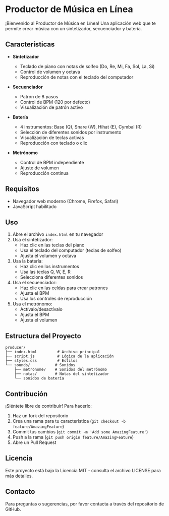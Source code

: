 # Productor de Música en Línea

¡Bienvenido al Productor de Música en Línea! Una aplicación web que te permite crear música con un sintetizador, secuenciador y batería.

## Características

- **Sintetizador**
  - Teclado de piano con notas de solfeo (Do, Re, Mi, Fa, Sol, La, Si)
  - Control de volumen y octava
  - Reproducción de notas con el teclado del computador

- **Secuenciador**
  - Patrón de 8 pasos
  - Control de BPM (120 por defecto)
  - Visualización de patrón activo

- **Batería**
  - 4 instrumentos: Base (Q), Snare (W), Hihat (E), Cymbal (R)
  - Selección de diferentes sonidos por instrumento
  - Visualización de teclas activas
  - Reproducción con teclado o clic

- **Metrónomo**
  - Control de BPM independiente
  - Ajuste de volumen
  - Reproducción continua

## Requisitos

- Navegador web moderno (Chrome, Firefox, Safari)
- JavaScript habilitado

## Uso

1. Abre el archivo `index.html` en tu navegador
2. Usa el sintetizador:
   - Haz clic en las teclas del piano
   - Usa el teclado del computador (teclas de solfeo)
   - Ajusta el volumen y octava
3. Usa la batería:
   - Haz clic en los instrumentos
   - Usa las teclas Q, W, E, R
   - Selecciona diferentes sonidos
4. Usa el secuenciador:
   - Haz clic en las celdas para crear patrones
   - Ajusta el BPM
   - Usa los controles de reproducción
5. Usa el metrónomo:
   - Actívalo/desactívalo
   - Ajusta el BPM
   - Ajusta el volumen

## Estructura del Proyecto

```
producer/
├── index.html         # Archivo principal
├── script.js          # Lógica de la aplicación
├── styles.css         # Estilos
└── sounds/           # Sonidos
    ├── metronome/    # Sonidos del metrónomo
    ├── notas/        # Notas del sintetizador
    └── sonidos de batería
```

## Contribución

¡Siéntete libre de contribuir! Para hacerlo:

1. Haz un fork del repositorio
2. Crea una rama para tu característica (`git checkout -b feature/AmazingFeature`)
3. Commit tus cambios (`git commit -m 'Add some AmazingFeature'`)
4. Push a la rama (`git push origin feature/AmazingFeature`)
5. Abre un Pull Request

## Licencia

Este proyecto está bajo la Licencia MIT - consulta el archivo LICENSE para más detalles.

## Contacto

Para preguntas o sugerencias, por favor contacta a través del repositorio de GitHub.
